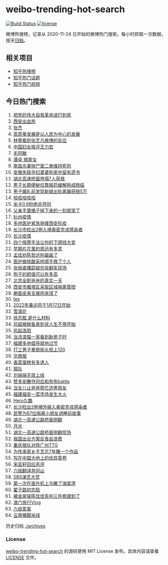 # weibo-trending-hot-search

[![Build Status](https://github.com/justjavac/weibo-trending-hot-search/workflows/ci/badge.svg?branch=master)](https://github.com/justjavac/weibo-trending-hot-search/actions)
[![license](https://img.shields.io/github/license/justjavac/weibo-trending-hot-search)](https://github.com/justjavac/weibo-trending-hot-search/blob/master/LICENSE)

微博热搜榜，记录从 2020-11-24 日开始的微博热门搜索。每小时抓取一次数据，按天[归档](./archives)。

## 相关项目

- [知乎热搜榜](https://github.com/justjavac/zhihu-trending-top-search)
- [知乎热门话题](https://github.com/justjavac/zhihu-trending-hot-questions)
- [知乎热门视频](https://github.com/justjavac/zhihu-trending-hot-video)

## 今日热门搜索

<!-- BEGIN -->
<!-- 最后更新时间 Sun Dec 19 2021 05:14:44 GMT+0800 (China Standard Time) -->

1. [把党的伟大自我革命进行到底](https://s.weibo.com//weibo?q=%23%E6%8A%8A%E5%85%9A%E7%9A%84%E4%BC%9F%E5%A4%A7%E8%87%AA%E6%88%91%E9%9D%A9%E5%91%BD%E8%BF%9B%E8%A1%8C%E5%88%B0%E5%BA%95%23&Refer=new_time)
1. [西安出血热](https://s.weibo.com//weibo?q=%23%E8%A5%BF%E5%AE%89%E5%87%BA%E8%A1%80%E7%83%AD%23&Refer=top)
1. [张杰](https://s.weibo.com//weibo?q=%E5%BC%A0%E6%9D%B0&Refer=top)
1. [高质量发展是以人民为中心的发展](https://s.weibo.com//weibo?q=%23%E9%AB%98%E8%B4%A8%E9%87%8F%E5%8F%91%E5%B1%95%E6%98%AF%E4%BB%A5%E4%BA%BA%E6%B0%91%E4%B8%BA%E4%B8%AD%E5%BF%83%E7%9A%84%E5%8F%91%E5%B1%95%23&Refer=top)
1. [林墨看到张艺凡微博的反应](https://s.weibo.com//weibo?q=%23%E6%9E%97%E5%A2%A8%E7%9C%8B%E5%88%B0%E5%BC%A0%E8%89%BA%E5%87%A1%E5%BE%AE%E5%8D%9A%E7%9A%84%E5%8F%8D%E5%BA%94%23&Refer=top)
1. [中国妇女报评王力宏](https://s.weibo.com//weibo?q=%23%E4%B8%AD%E5%9B%BD%E5%A6%87%E5%A5%B3%E6%8A%A5%E8%AF%84%E7%8E%8B%E5%8A%9B%E5%AE%8F%23&Refer=top)
1. [毛阿敏](https://s.weibo.com//weibo?q=%E6%AF%9B%E9%98%BF%E6%95%8F&Refer=top)
1. [谭卓 搞笑女](https://s.weibo.com//weibo?q=%E8%B0%AD%E5%8D%93%20%E6%90%9E%E7%AC%91%E5%A5%B3&Refer=top)
1. [南昌杀妻抛尸案二审维持死刑](https://s.weibo.com//weibo?q=%23%E5%8D%97%E6%98%8C%E6%9D%80%E5%A6%BB%E6%8A%9B%E5%B0%B8%E6%A1%88%E4%BA%8C%E5%AE%A1%E7%BB%B4%E6%8C%81%E6%AD%BB%E5%88%91%23&Refer=top)
1. [安徽失联孕妇婆婆称家中留有遗书](https://s.weibo.com//weibo?q=%23%E5%AE%89%E5%BE%BD%E5%A4%B1%E8%81%94%E5%AD%95%E5%A6%87%E5%A9%86%E5%A9%86%E7%A7%B0%E5%AE%B6%E4%B8%AD%E7%95%99%E6%9C%89%E9%81%97%E4%B9%A6%23&Refer=top)
1. [湖北高速桥面垮塌7人获救](https://s.weibo.com//weibo?q=%23%E6%B9%96%E5%8C%97%E9%AB%98%E9%80%9F%E6%A1%A5%E9%9D%A2%E5%9E%AE%E5%A1%8C7%E4%BA%BA%E8%8E%B7%E6%95%91%23&Refer=top)
1. [男子长期便秘仅靠服药缓解拖成肠癌](https://s.weibo.com//weibo?q=%23%E7%94%B7%E5%AD%90%E9%95%BF%E6%9C%9F%E4%BE%BF%E7%A7%98%E4%BB%85%E9%9D%A0%E6%9C%8D%E8%8D%AF%E7%BC%93%E8%A7%A3%E6%8B%96%E6%88%90%E8%82%A0%E7%99%8C%23&Refer=top)
1. [男子婚礼前发现新娘出轨离婚获赔5万](https://s.weibo.com//weibo?q=%23%E7%94%B7%E5%AD%90%E5%A9%9A%E7%A4%BC%E5%89%8D%E5%8F%91%E7%8E%B0%E6%96%B0%E5%A8%98%E5%87%BA%E8%BD%A8%E7%A6%BB%E5%A9%9A%E8%8E%B7%E8%B5%945%E4%B8%87%23&Refer=top)
1. [哈哈哈哈哈](https://s.weibo.com//weibo?q=%E5%93%88%E5%93%88%E5%93%88%E5%93%88%E5%93%88&Refer=top)
1. [米卡0.6秒绝杀夺冠](https://s.weibo.com//weibo?q=%23%E7%B1%B3%E5%8D%A10.6%E7%A7%92%E7%BB%9D%E6%9D%80%E5%A4%BA%E5%86%A0%23&Refer=top)
1. [父亲手里橘子掉下来的一刻就哭了](https://s.weibo.com//weibo?q=%23%E7%88%B6%E4%BA%B2%E6%89%8B%E9%87%8C%E6%A9%98%E5%AD%90%E6%8E%89%E4%B8%8B%E6%9D%A5%E7%9A%84%E4%B8%80%E5%88%BB%E5%B0%B1%E5%93%AD%E4%BA%86%23&Refer=top)
1. [杭州疫情](https://s.weibo.com//weibo?q=%E6%9D%AD%E5%B7%9E%E7%96%AB%E6%83%85&Refer=top)
1. [多地医护紧急驰援西安抗疫](https://s.weibo.com//weibo?q=%23%E5%A4%9A%E5%9C%B0%E5%8C%BB%E6%8A%A4%E7%B4%A7%E6%80%A5%E9%A9%B0%E6%8F%B4%E8%A5%BF%E5%AE%89%E6%8A%97%E7%96%AB%23&Refer=top)
1. [长沙市检出2例入境奥密克戎感染者](https://s.weibo.com//weibo?q=%23%E9%95%BF%E6%B2%99%E5%B8%82%E6%A3%80%E5%87%BA2%E4%BE%8B%E5%85%A5%E5%A2%83%E5%A5%A5%E5%AF%86%E5%85%8B%E6%88%8E%E6%84%9F%E6%9F%93%E8%80%85%23&Refer=top)
1. [长沙疫情](https://s.weibo.com//weibo?q=%23%E9%95%BF%E6%B2%99%E7%96%AB%E6%83%85%23&Refer=top)
1. [四个按摩手法让你的下颌线大变](https://s.weibo.com//weibo?q=%E5%9B%9B%E4%B8%AA%E6%8C%89%E6%91%A9%E6%89%8B%E6%B3%95%E8%AE%A9%E4%BD%A0%E7%9A%84%E4%B8%8B%E9%A2%8C%E7%BA%BF%E5%A4%A7%E5%8F%98&Refer=top)
1. [早期片花里的周迅有多灵](https://s.weibo.com//weibo?q=%23%E6%97%A9%E6%9C%9F%E7%89%87%E8%8A%B1%E9%87%8C%E7%9A%84%E5%91%A8%E8%BF%85%E6%9C%89%E5%A4%9A%E7%81%B5%23&Refer=top)
1. [孟佳劝陈哲远别画画了](https://s.weibo.com//weibo?q=%23%E5%AD%9F%E4%BD%B3%E5%8A%9D%E9%99%88%E5%93%B2%E8%BF%9C%E5%88%AB%E7%94%BB%E7%94%BB%E4%BA%86%23&Refer=top)
1. [医护做核酸采样顺手救了个人](https://s.weibo.com//weibo?q=%23%E5%8C%BB%E6%8A%A4%E5%81%9A%E6%A0%B8%E9%85%B8%E9%87%87%E6%A0%B7%E9%A1%BA%E6%89%8B%E6%95%91%E4%BA%86%E4%B8%AA%E4%BA%BA%23&Refer=top)
1. [张俪直播窈娘仿妆翻车现场](https://s.weibo.com//weibo?q=%23%E5%BC%A0%E4%BF%AA%E7%9B%B4%E6%92%AD%E7%AA%88%E5%A8%98%E4%BB%BF%E5%A6%86%E7%BF%BB%E8%BD%A6%E7%8E%B0%E5%9C%BA%23&Refer=top)
1. [狗子的颜值可以有多高](https://s.weibo.com//weibo?q=%23%E7%8B%97%E5%AD%90%E7%9A%84%E9%A2%9C%E5%80%BC%E5%8F%AF%E4%BB%A5%E6%9C%89%E5%A4%9A%E9%AB%98%23&Refer=top)
1. [北京全职爸爸的真实一天](https://s.weibo.com//weibo?q=%E5%8C%97%E4%BA%AC%E5%85%A8%E8%81%8C%E7%88%B8%E7%88%B8%E7%9A%84%E7%9C%9F%E5%AE%9E%E4%B8%80%E5%A4%A9&Refer=top)
1. [西安市雁塔区采取区域隔离管控](https://s.weibo.com//weibo?q=%23%E8%A5%BF%E5%AE%89%E5%B8%82%E9%9B%81%E5%A1%94%E5%8C%BA%E9%87%87%E5%8F%96%E5%8C%BA%E5%9F%9F%E9%9A%94%E7%A6%BB%E7%AE%A1%E6%8E%A7%23&Refer=top)
1. [擀面皮来支援肉夹馍了](https://s.weibo.com//weibo?q=%23%E6%93%80%E9%9D%A2%E7%9A%AE%E6%9D%A5%E6%94%AF%E6%8F%B4%E8%82%89%E5%A4%B9%E9%A6%8D%E4%BA%86%23&Refer=top)
1. [tes](https://s.weibo.com//weibo?q=tes&Refer=top)
1. [2022年春运将于1月17日开始](https://s.weibo.com//weibo?q=2022%E5%B9%B4%E6%98%A5%E8%BF%90%E5%B0%86%E4%BA%8E1%E6%9C%8817%E6%97%A5%E5%BC%80%E5%A7%8B&Refer=top)
1. [雪滴花](https://s.weibo.com//weibo?q=%E9%9B%AA%E6%BB%B4%E8%8A%B1&Refer=top)
1. [徐志胜 是什么材料](https://s.weibo.com//weibo?q=%E5%BE%90%E5%BF%97%E8%83%9C%20%E6%98%AF%E4%BB%80%E4%B9%88%E6%9D%90%E6%96%99&Refer=top)
1. [邓超被鲱鱼臭到说人生不用开始](https://s.weibo.com//weibo?q=%23%E9%82%93%E8%B6%85%E8%A2%AB%E9%B2%B1%E9%B1%BC%E8%87%AD%E5%88%B0%E8%AF%B4%E4%BA%BA%E7%94%9F%E4%B8%8D%E7%94%A8%E5%BC%80%E5%A7%8B%23&Refer=top)
1. [风起洛阳](https://s.weibo.com//weibo?q=%E9%A3%8E%E8%B5%B7%E6%B4%9B%E9%98%B3&Refer=top)
1. [当流浪猫一家看到新房子时](https://s.weibo.com//weibo?q=%23%E5%BD%93%E6%B5%81%E6%B5%AA%E7%8C%AB%E4%B8%80%E5%AE%B6%E7%9C%8B%E5%88%B0%E6%96%B0%E6%88%BF%E5%AD%90%E6%97%B6%23&Refer=top)
1. [福建多地倡导就地过节](https://s.weibo.com//weibo?q=%23%E7%A6%8F%E5%BB%BA%E5%A4%9A%E5%9C%B0%E5%80%A1%E5%AF%BC%E5%B0%B1%E5%9C%B0%E8%BF%87%E8%8A%82%23&Refer=top)
1. [打工男子晕倒街头拒上120](https://s.weibo.com//weibo?q=%23%E6%89%93%E5%B7%A5%E7%94%B7%E5%AD%90%E6%99%95%E5%80%92%E8%A1%97%E5%A4%B4%E6%8B%92%E4%B8%8A120%23&Refer=top)
1. [华商报](https://s.weibo.com//weibo?q=%E5%8D%8E%E5%95%86%E6%8A%A5&Refer=top)
1. [香菜蛋糕有多诱人](https://s.weibo.com//weibo?q=%23%E9%A6%99%E8%8F%9C%E8%9B%8B%E7%B3%95%E6%9C%89%E5%A4%9A%E8%AF%B1%E4%BA%BA%23&Refer=top)
1. [狼队](https://s.weibo.com//weibo?q=%E7%8B%BC%E9%98%9F&Refer=top)
1. [刘端端无效上线](https://s.weibo.com//weibo?q=%23%E5%88%98%E7%AB%AF%E7%AB%AF%E6%97%A0%E6%95%88%E4%B8%8A%E7%BA%BF%23&Refer=top)
1. [赞多街舞夺冠后和布布battle](https://s.weibo.com//weibo?q=%23%E8%B5%9E%E5%A4%9A%E8%A1%97%E8%88%9E%E5%A4%BA%E5%86%A0%E5%90%8E%E5%92%8C%E5%B8%83%E5%B8%83battle%23&Refer=top)
1. [当女儿让爸爸帮忙选男朋友](https://s.weibo.com//weibo?q=%23%E5%BD%93%E5%A5%B3%E5%84%BF%E8%AE%A9%E7%88%B8%E7%88%B8%E5%B8%AE%E5%BF%99%E9%80%89%E7%94%B7%E6%9C%8B%E5%8F%8B%23&Refer=top)
1. [福建福安一菜市场发生大火](https://s.weibo.com//weibo?q=%23%E7%A6%8F%E5%BB%BA%E7%A6%8F%E5%AE%89%E4%B8%80%E8%8F%9C%E5%B8%82%E5%9C%BA%E5%8F%91%E7%94%9F%E5%A4%A7%E7%81%AB%23&Refer=top)
1. [Hero久酷](https://s.weibo.com//weibo?q=Hero%E4%B9%85%E9%85%B7&Refer=top)
1. [长沙检出2例境外输入奥密克戎感染者](https://s.weibo.com//weibo?q=%23%E9%95%BF%E6%B2%99%E6%A3%80%E5%87%BA2%E4%BE%8B%E5%A2%83%E5%A4%96%E8%BE%93%E5%85%A5%E5%A5%A5%E5%AF%86%E5%85%8B%E6%88%8E%E6%84%9F%E6%9F%93%E8%80%85%23&Refer=top)
1. [民警为67位隔离小朋友讲睡前故事](https://s.weibo.com//weibo?q=%23%E6%B0%91%E8%AD%A6%E4%B8%BA67%E4%BD%8D%E9%9A%94%E7%A6%BB%E5%B0%8F%E6%9C%8B%E5%8F%8B%E8%AE%B2%E7%9D%A1%E5%89%8D%E6%95%85%E4%BA%8B%23&Refer=top)
1. [湖北一高速公路桥面侧翻](https://s.weibo.com//weibo?q=%23%E6%B9%96%E5%8C%97%E4%B8%80%E9%AB%98%E9%80%9F%E5%85%AC%E8%B7%AF%E6%A1%A5%E9%9D%A2%E4%BE%A7%E7%BF%BB%23&Refer=top)
1. [月光](https://s.weibo.com//weibo?q=%E6%9C%88%E5%85%89&Refer=top)
1. [湖北一高速公路桥面侧翻现场](https://s.weibo.com//weibo?q=%23%E6%B9%96%E5%8C%97%E4%B8%80%E9%AB%98%E9%80%9F%E5%85%AC%E8%B7%AF%E6%A1%A5%E9%9D%A2%E4%BE%A7%E7%BF%BB%E7%8E%B0%E5%9C%BA%23&Refer=top)
1. [我国出台方案反食品浪费](https://s.weibo.com//weibo?q=%23%E6%88%91%E5%9B%BD%E5%87%BA%E5%8F%B0%E6%96%B9%E6%A1%88%E5%8F%8D%E9%A3%9F%E5%93%81%E6%B5%AA%E8%B4%B9%23&Refer=new_time)
1. [重庆狼队对阵广州TTG](https://s.weibo.com//weibo?q=%E9%87%8D%E5%BA%86%E7%8B%BC%E9%98%9F%E5%AF%B9%E9%98%B5%E5%B9%BF%E5%B7%9ETTG&Refer=top)
1. [为传承家乡手艺花7年雕一个作品](https://s.weibo.com//weibo?q=%23%E4%B8%BA%E4%BC%A0%E6%89%BF%E5%AE%B6%E4%B9%A1%E6%89%8B%E8%89%BA%E8%8A%B17%E5%B9%B4%E9%9B%95%E4%B8%80%E4%B8%AA%E4%BD%9C%E5%93%81%23&Refer=top)
1. [写在中国大地上的优异答卷](https://s.weibo.com//weibo?q=%23%E5%86%99%E5%9C%A8%E4%B8%AD%E5%9B%BD%E5%A4%A7%E5%9C%B0%E4%B8%8A%E7%9A%84%E4%BC%98%E5%BC%82%E7%AD%94%E5%8D%B7%23&Refer=new_time)
1. [宋亚轩回应恶评](https://s.weibo.com//weibo?q=%23%E5%AE%8B%E4%BA%9A%E8%BD%A9%E5%9B%9E%E5%BA%94%E6%81%B6%E8%AF%84%23&Refer=top)
1. [六级翻译井冈山](https://s.weibo.com//weibo?q=%E5%85%AD%E7%BA%A7%E7%BF%BB%E8%AF%91%E4%BA%95%E5%86%88%E5%B1%B1&Refer=top)
1. [SBS演艺大赏](https://s.weibo.com//weibo?q=SBS%E6%BC%94%E8%89%BA%E5%A4%A7%E8%B5%8F&Refer=top)
1. [第一次在直升机上鸟瞰了海棠湾](https://s.weibo.com//weibo?q=%E7%AC%AC%E4%B8%80%E6%AC%A1%E5%9C%A8%E7%9B%B4%E5%8D%87%E6%9C%BA%E4%B8%8A%E9%B8%9F%E7%9E%B0%E4%BA%86%E6%B5%B7%E6%A3%A0%E6%B9%BE&Refer=top)
1. [翟子路初恋脸](https://s.weibo.com//weibo?q=%23%E7%BF%9F%E5%AD%90%E8%B7%AF%E5%88%9D%E6%81%8B%E8%84%B8%23&Refer=top)
1. [被金家骏陈佳佳告别三件套甜到了](https://s.weibo.com//weibo?q=%23%E8%A2%AB%E9%87%91%E5%AE%B6%E9%AA%8F%E9%99%88%E4%BD%B3%E4%BD%B3%E5%91%8A%E5%88%AB%E4%B8%89%E4%BB%B6%E5%A5%97%E7%94%9C%E5%88%B0%E4%BA%86%23&Refer=top)
1. [澳门旅行Vlog](https://s.weibo.com//weibo?q=%E6%BE%B3%E9%97%A8%E6%97%85%E8%A1%8CVlog&Refer=top)
1. [六级答案](https://s.weibo.com//weibo?q=%E5%85%AD%E7%BA%A7%E7%AD%94%E6%A1%88&Refer=top)
1. [云南猪脚米线](https://s.weibo.com//weibo?q=%E4%BA%91%E5%8D%97%E7%8C%AA%E8%84%9A%E7%B1%B3%E7%BA%BF&Refer=top)

<!-- END -->

历史归档 [./archives](./archives)

### License

[weibo-trending-hot-search](https://github.com/justjavac/weibo-trending-hot-search)
的源码使用 MIT License 发布。具体内容请查看 [LICENSE](./LICENSE) 文件。
